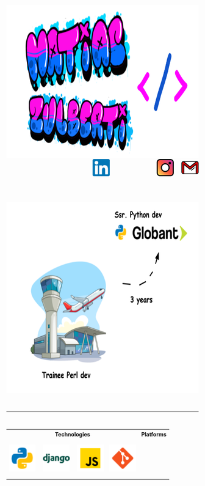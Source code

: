 <!--- - 👋 Hi, I’m @Tolosa527
- 👀 I’m interested in ...
- 🌱 I’m currently learning ...
- 💞️ I’m looking to collaborate on ...
- 📫 How to reach me ...
--->
<div align="center">
  <img src="media/banner1.png" height="400px">
</div>

<div align="right">
  <a style="margin-right:100px" href="https://www.linkedin.com/in/matiaszulberti/"><img src="media/linkedin.svg" hight="40px" width="45px"></a>&nbsp;&nbsp;&nbsp;&nbsp;&nbsp;
  <a href="https://www.instagram.com/zulbertimatias/?hl=en"><img src="media/instagram%20(1).svg" hight="40px" width="45px"></a>&nbsp;&nbsp;&nbsp;&nbsp;
  <a href="mailto:matiaszulberti@gmail.com"><img src="media/gmail.svg" hight="50px" width="45px"></a>
</div>  
<br>
<br>
<br>

<!--- ABOUT ME SECTION --->
<!---
<h3>About me</h3>
<ul>
  <li><p>I am currently working as a Python developer. &#129311; 🐍</p></li>
  <li><p>I am interested in microservices, web applications, APIs, and cloud infrastructures.</p></li>
  <li><p>I am looking for collaborate on open source projects.</p></li>
</ul>
<br>
<hr>
--->


<!--- EXPERIENCE --->

<p align="center">
  <img src="media/Experience.png" height="500px" style="max-width: 100%;">
</p>
<br>
<hr>
<br>

<!--- STATS ---->
<!---
<p align="center">
  <img src="https://github-readme-stats.vercel.app/api/top-langs/?username=Tolosa527&layout=compact&theme=graywhite" height="180em" style="max-width: 100%;"/>
  <img src="https://github-readme-stats.vercel.app/api?username=tolosa527&show_icons=true&theme=default" height="180em" style="max-width: 100%;"/>&nbsp;
</p>
<br>
<br>
--->

<!--- TECHS AND PLATFORMS --->

<table align="center">
  <tr>
    <th>Technologies</th>
    <th>Platforms</th>
  </tr>
  <tr>
    <td>
      <p align="center">
        <img src="media/python.png" height="70em">&nbsp;&nbsp;&nbsp;&nbsp;
        <img src="media/django.png" height="70em">&nbsp;&nbsp;&nbsp;&nbsp;
        <img src="media/javascript.png" height="70em">&nbsp;&nbsp;&nbsp;
        <img src="media/git.png" height="70em"> 
      </p>
    </td>
   <td>
     
   </td>
  </tr>
</table>


